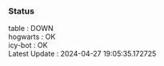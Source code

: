 ### Status


table : DOWN  
hogwarts : OK  
icy-bot : OK  
Latest Update : 2024-04-27 19:05:35.172725
